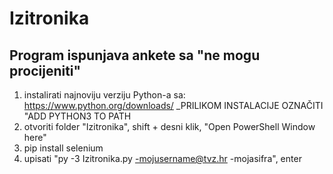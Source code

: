 # Izitronika
 
## Program ispunjava ankete sa "ne mogu procijeniti"

1. instalirati najnoviju verziju Python-a sa: https://www.python.org/downloads/
           _PRILIKOM INSTALACIJE OZNAČITI "ADD PYTHON3 TO PATH
2. otvoriti folder "Izitronika", shift + desni klik, "Open PowerShell Window here"
3. pip install selenium
5. upisati "py -3 Izitronika.py -mojusername@tvz.hr -mojasifra", enter
